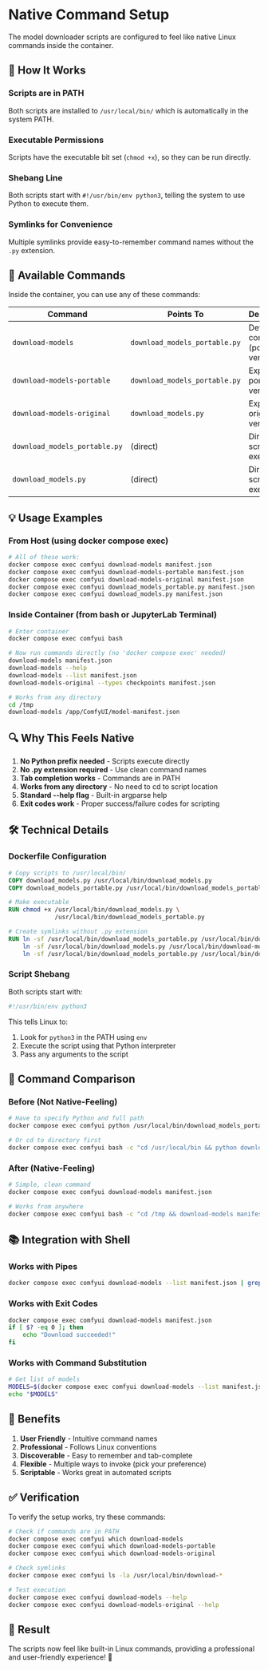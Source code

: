 # Native Command Setup

The model downloader scripts are configured to feel like native Linux commands inside the container.

## 🎯 How It Works

### Scripts are in PATH
Both scripts are installed to `/usr/local/bin/` which is automatically in the system PATH.

### Executable Permissions
Scripts have the executable bit set (`chmod +x`), so they can be run directly.

### Shebang Line
Both scripts start with `#!/usr/bin/env python3`, telling the system to use Python to execute them.

### Symlinks for Convenience
Multiple symlinks provide easy-to-remember command names without the `.py` extension.

## 📝 Available Commands

Inside the container, you can use any of these commands:

| Command | Points To | Description |
|---------|-----------|-------------|
| `download-models` | `download_models_portable.py` | Default command (portable version) |
| `download-models-portable` | `download_models_portable.py` | Explicit portable version |
| `download-models-original` | `download_models.py` | Explicit original version |
| `download_models_portable.py` | (direct) | Direct script execution |
| `download_models.py` | (direct) | Direct script execution |

## 💡 Usage Examples

### From Host (using docker compose exec)

```bash
# All of these work:
docker compose exec comfyui download-models manifest.json
docker compose exec comfyui download-models-portable manifest.json
docker compose exec comfyui download-models-original manifest.json
docker compose exec comfyui download_models_portable.py manifest.json
docker compose exec comfyui download_models.py manifest.json
```

### Inside Container (from bash or JupyterLab Terminal)

```bash
# Enter container
docker compose exec comfyui bash

# Now run commands directly (no 'docker compose exec' needed)
download-models manifest.json
download-models --help
download-models --list manifest.json
download-models-original --types checkpoints manifest.json

# Works from any directory
cd /tmp
download-models /app/ComfyUI/model-manifest.json
```

## 🔍 Why This Feels Native

1. **No Python prefix needed** - Scripts execute directly
2. **No .py extension required** - Use clean command names
3. **Tab completion works** - Commands are in PATH
4. **Works from any directory** - No need to cd to script location
5. **Standard --help flag** - Built-in argparse help
6. **Exit codes work** - Proper success/failure codes for scripting

## 🛠️ Technical Details

### Dockerfile Configuration

```dockerfile
# Copy scripts to /usr/local/bin/
COPY download_models.py /usr/local/bin/download_models.py
COPY download_models_portable.py /usr/local/bin/download_models_portable.py

# Make executable
RUN chmod +x /usr/local/bin/download_models.py \
             /usr/local/bin/download_models_portable.py

# Create symlinks without .py extension
RUN ln -sf /usr/local/bin/download_models_portable.py /usr/local/bin/download-models && \
    ln -sf /usr/local/bin/download_models.py /usr/local/bin/download-models-original && \
    ln -sf /usr/local/bin/download_models_portable.py /usr/local/bin/download-models-portable
```

### Script Shebang

Both scripts start with:
```python
#!/usr/bin/env python3
```

This tells Linux to:
1. Look for `python3` in the PATH using `env`
2. Execute the script using that Python interpreter
3. Pass any arguments to the script

## 🎨 Command Comparison

### Before (Not Native-Feeling)
```bash
# Have to specify Python and full path
docker compose exec comfyui python /usr/local/bin/download_models_portable.py manifest.json

# Or cd to directory first
docker compose exec comfyui bash -c "cd /usr/local/bin && python download_models_portable.py manifest.json"
```

### After (Native-Feeling)
```bash
# Simple, clean command
docker compose exec comfyui download-models manifest.json

# Works from anywhere
docker compose exec comfyui bash -c "cd /tmp && download-models manifest.json"
```

## 📚 Integration with Shell

### Works with Pipes
```bash
docker compose exec comfyui download-models --list manifest.json | grep SDXL
```

### Works with Exit Codes
```bash
docker compose exec comfyui download-models manifest.json
if [ $? -eq 0 ]; then
    echo "Download succeeded!"
fi
```

### Works with Command Substitution
```bash
# Get list of models
MODELS=$(docker compose exec comfyui download-models --list manifest.json)
echo "$MODELS"
```

## 🚀 Benefits

1. **User Friendly** - Intuitive command names
2. **Professional** - Follows Linux conventions
3. **Discoverable** - Easy to remember and tab-complete
4. **Flexible** - Multiple ways to invoke (pick your preference)
5. **Scriptable** - Works great in automated scripts

## ✅ Verification

To verify the setup works, try these commands:

```bash
# Check if commands are in PATH
docker compose exec comfyui which download-models
docker compose exec comfyui which download-models-portable
docker compose exec comfyui which download-models-original

# Check symlinks
docker compose exec comfyui ls -la /usr/local/bin/download-*

# Test execution
docker compose exec comfyui download-models --help
docker compose exec comfyui download-models-original --help
```

## 🎯 Result

The scripts now feel like built-in Linux commands, providing a professional and user-friendly experience! 🎉
